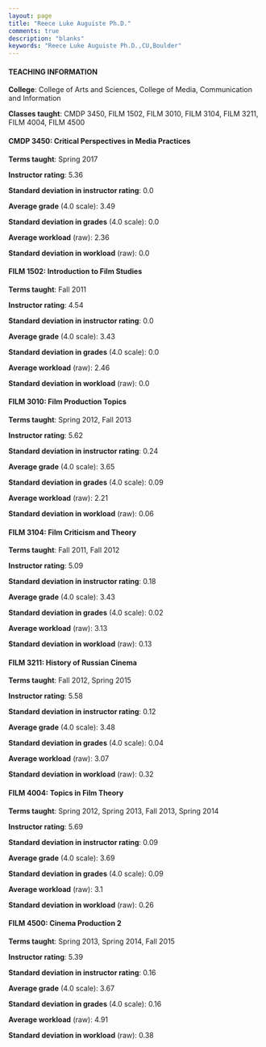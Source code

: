 ```yaml
---
layout: page
title: "Reece Luke Auguiste Ph.D." 
comments: true
description: "blanks"
keywords: "Reece Luke Auguiste Ph.D.,CU,Boulder"
---
```

<head>
<script src="https://ajax.googleapis.com/ajax/libs/jquery/2.1.3/jquery.min.js"></script>
<script src="https://dl.dropboxusercontent.com/s/pc42nxpaw1ea4o9/highcharts.js?dl=0"></script>
<!-- <script src="../assets/js/highcharts.js"></script> -->
<style type="text/css">@font-face {
	font-family: "Bebas Neue";
	src: url(https://www.filehosting.org/file/details/544349/BebasNeue Regular.otf) format("opentype");
	}
	h1.Bebas { 
		font-family: "Bebas Neue", Verdana, Tahoma;
	}
</style>
</head>
	   
#### TEACHING INFORMATION

**College**: College of Arts and Sciences, College of Media, Communication and Information

**Classes taught**: CMDP 3450, FILM 1502, FILM 3010, FILM 3104, FILM 3211, FILM 4004, FILM 4500

#### CMDP 3450: Critical Perspectives in Media Practices

**Terms taught**: Spring 2017

**Instructor rating**: 5.36

**Standard deviation in instructor rating**: 0.0

**Average grade** (4.0 scale): 3.49

**Standard deviation in grades** (4.0 scale): 0.0

**Average workload** (raw): 2.36

**Standard deviation in workload** (raw): 0.0

#### FILM 1502: Introduction to Film Studies

**Terms taught**: Fall 2011

**Instructor rating**: 4.54

**Standard deviation in instructor rating**: 0.0

**Average grade** (4.0 scale): 3.43

**Standard deviation in grades** (4.0 scale): 0.0

**Average workload** (raw): 2.46

**Standard deviation in workload** (raw): 0.0

#### FILM 3010: Film Production Topics

**Terms taught**: Spring 2012, Fall 2013

**Instructor rating**: 5.62

**Standard deviation in instructor rating**: 0.24

**Average grade** (4.0 scale): 3.65

**Standard deviation in grades** (4.0 scale): 0.09

**Average workload** (raw): 2.21

**Standard deviation in workload** (raw): 0.06

#### FILM 3104: Film Criticism and Theory

**Terms taught**: Fall 2011, Fall 2012

**Instructor rating**: 5.09

**Standard deviation in instructor rating**: 0.18

**Average grade** (4.0 scale): 3.43

**Standard deviation in grades** (4.0 scale): 0.02

**Average workload** (raw): 3.13

**Standard deviation in workload** (raw): 0.13

#### FILM 3211: History of Russian Cinema

**Terms taught**: Fall 2012, Spring 2015

**Instructor rating**: 5.58

**Standard deviation in instructor rating**: 0.12

**Average grade** (4.0 scale): 3.48

**Standard deviation in grades** (4.0 scale): 0.04

**Average workload** (raw): 3.07

**Standard deviation in workload** (raw): 0.32

#### FILM 4004: Topics in Film Theory

**Terms taught**: Spring 2012, Spring 2013, Fall 2013, Spring 2014

**Instructor rating**: 5.69

**Standard deviation in instructor rating**: 0.09

**Average grade** (4.0 scale): 3.69

**Standard deviation in grades** (4.0 scale): 0.09

**Average workload** (raw): 3.1

**Standard deviation in workload** (raw): 0.26

#### FILM 4500: Cinema Production 2

**Terms taught**: Spring 2013, Spring 2014, Fall 2015

**Instructor rating**: 5.39

**Standard deviation in instructor rating**: 0.16

**Average grade** (4.0 scale): 3.67

**Standard deviation in grades** (4.0 scale): 0.16

**Average workload** (raw): 4.91

**Standard deviation in workload** (raw): 0.38

